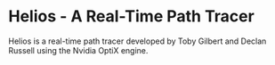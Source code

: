Helios - A Real-Time Path Tracer
===================
Helios is a real-time path tracer developed by Toby Gilbert and Declan Russell using the Nvidia OptiX engine.
